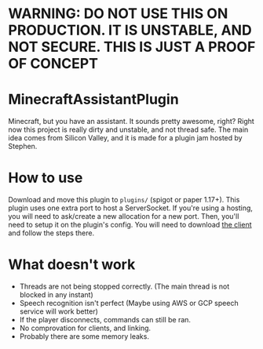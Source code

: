 # WARNING: DO NOT USE THIS ON PRODUCTION. IT IS UNSTABLE, AND NOT SECURE. THIS IS JUST A PROOF OF CONCEPT

# MinecraftAssistantPlugin

Minecraft, but you have an assistant. It sounds pretty awesome, right? Right now this project is really dirty and unstable, and not thread safe. The main idea comes from Silicon Valley, and it is made for a plugin jam hosted by Stephen.

# How to use

Download and move this plugin to `plugins/` (spigot or paper 1.17+). 
This plugin uses one extra port to host a ServerSocket. If you're using a hosting, you will need to ask/create a new allocation for a new port. Then, you'll need to setup it on the plugin's config.
You will need to download [the client](https://github.com/DolphlnDevelopment/MinecraftAssistantClient) and follow the steps there.

# What doesn't work

- Threads are not being stopped correctly. (The main thread is not blocked in any instant)
- Speech recognition isn't perfect (Maybe using AWS or GCP speech service will work better)
- If the player disconnects, commands can still be ran.
- No comprovation for clients, and linking.
- Probably there are some memory leaks.
